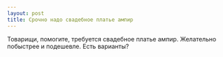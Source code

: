 ```yaml
---
layout: post 
title: Срочно надо свадебное платье ампир 
--- 
```

Товарищи, помогите, требуется свадебное платье ампир. Желательно побыстрее и подешевле. Есть варианты?